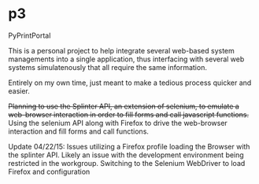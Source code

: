 # p3
PyPrintPortal


This is a personal project to help integrate several web-based system managements into a single application, 
thus interfacing with several web systems simulatenously that all require the same information. 

Entirely on my own time, just meant to make a tedious process quicker and easier.

<s>Planning to use the Splinter API, an extension of selenium, to emulate a web-browser interaction in order to 
fill forms and call javascript functions. </s><br/>
Using the selenium API along with Firefox to drive the web-browser interaction and fill forms and call functions. 

Update 04/22/15: Issues utilizing a Firefox profile loading the Browser with the splinter API. 
Likely an issue with the development environment being restricted in the workgroup.
Switching to the Selenium WebDriver to load Firefox and configuration
